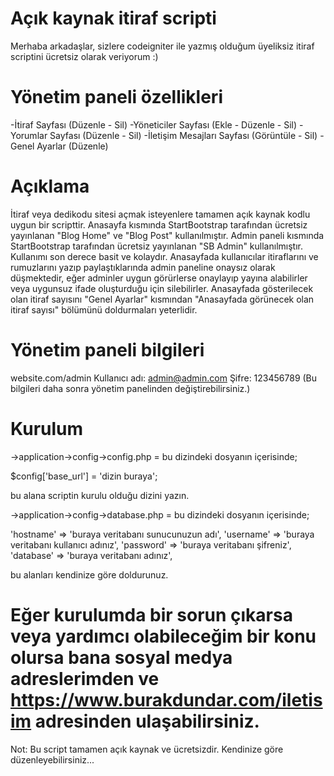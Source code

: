 # Açık kaynak itiraf scripti
Merhaba arkadaşlar, sizlere codeigniter ile yazmış olduğum üyeliksiz itiraf scriptini ücretsiz olarak veriyorum :)

# Yönetim paneli özellikleri
-İtiraf Sayfası (Düzenle - Sil)
-Yöneticiler Sayfası (Ekle - Düzenle - Sil)
-Yorumlar Sayfası (Düzenle - Sil)
-İletişim Mesajları Sayfası (Görüntüle - Sil)
-Genel Ayarlar (Düzenle)

# Açıklama
İtiraf veya dedikodu sitesi açmak isteyenlere tamamen açık kaynak kodlu uygun bir scripttir. Anasayfa kısmında StartBootstrap tarafından ücretsiz yayınlanan "Blog Home" ve "Blog Post" kullanılmıştır. Admin paneli kısmında StartBootstrap tarafından ücretsiz yayınlanan "SB Admin" kullanılmıştır. Kullanımı son derece basit ve kolaydır. Anasayfada kullanıcılar itiraflarını ve rumuzlarını yazıp paylaştıklarında admin paneline onaysız olarak düşmektedir, eğer adminler uygun görürlerse onaylayıp yayına alabilirler veya uygunsuz ifade oluşturduğu için silebilirler. Anasayfada gösterilecek olan itiraf sayısını "Genel Ayarlar" kısmından "Anasayfada görünecek olan itiraf sayısı" bölümünü doldurmaları yeterlidir.

# Yönetim paneli bilgileri
website.com/admin
Kullanıcı adı: admin@admin.com
Şifre: 123456789
(Bu bilgileri daha sonra yönetim panelinden değiştirebilirsiniz.)

# Kurulum
->application->config->config.php = bu dizindeki dosyanın içerisinde;

$config['base_url'] = 'dizin buraya';

bu alana scriptin kurulu olduğu dizini yazın.


->application->config->database.php = bu dizindeki dosyanın içerisinde;

  'hostname' => 'buraya veritabanı sunucunuzun adı',
	'username' => 'buraya veritabanı kullanıcı adınız',
	'password' => 'buraya veritabanı şifreniz',
	'database' => 'buraya veritabanı adınız',
  
  bu alanları kendinize göre doldurunuz.
  
  # Eğer kurulumda bir sorun çıkarsa veya yardımcı olabileceğim bir konu olursa bana sosyal medya adreslerimden ve https://www.burakdundar.com/iletisim adresinden ulaşabilirsiniz.
  
  Not: Bu script tamamen açık kaynak ve ücretsizdir. Kendinize göre düzenleyebilirsiniz...
